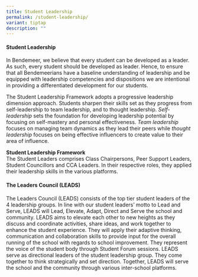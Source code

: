 ```yaml
---
title: Student Leadership
permalink: /student-leadership/
variant: tiptap
description: ""
---
```

<h4><strong>Student Leadership</strong></h4>
<p>In Bendemeer, we believe that every student can be developed as a leader.
As such, every student should be developed as leader. Hence, to ensure
that all Bendemeerians have a baseline understanding of leadership and
be equipped with leadership competencies and dispositions we are intentional
in providing a differentiated development for our students.</p>
<p>The Student Leadership Framework adopts a progressive leadership dimension
approach. Students sharpen their skills set as they progress from self-leadership
to team leadership, and to thought leadership. <em>Self-leadership</em> sets
the foundation for developing leadership potential by focusing on self-mastery
and personal effectiveness. <em>Team leadership</em> focuses on managing
team dynamics as they lead their peers while <em>thought leadership</em> focuses
on being effective influencers to create value to their area of influence.</p>
<p><strong>Student Leadership Framework</strong>
<br>The Student Leaders comprises Class Chairpersons, Peer Support Leaders,
Student Councillors and CCA Leaders. In their respective roles, they applied
their leadership skills in the various platforms.&nbsp;</p>
<h4><strong>The Leaders Council (LEADS)</strong></h4>
<p>The Leaders Council (LEADS) consists of the top tier student leaders of
the 4 leadership groups. In line with our student leaders’ motto to Lead
and Serve, LEADS will Lead, Elevate, Adapt, Direct and Serve the school
and community. LEADS aims to elevate each other to new heights as they
discuss and coordinate activities, share ideas, and work together to enhance
the student experience. They will apply their adaptive thinking, communication
and collaboration skills to provide input for the overall running of the
school with regards to school improvement. They represent the voice of
the student body through Student Forum sessions. LEADS serve as directional
leaders of the student leadership group. They come together to think strategically
and set direction. Together, LEADS will serve the school and the community
through various inter-school platforms.</p>
<p>
<br>
</p>